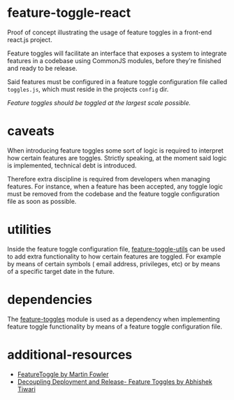 # feature-toggle-react
Proof of concept illustrating the usage of feature toggles in a front-end react.js project.

Feature toggles will facilitate an interface that exposes a system to integrate features in a
codebase using CommonJS modules, before they're finished and ready to be release.

Said features must be configured in a feature toggle configuration file called `toggles.js`, which
must reside in the projects `config` dir.

*Feature toggles should be toggled at the largest scale possible.*

# caveats
When introducing feature toggles some sort of logic is required to interpret how certain features
are toggles. Strictly speaking, at the moment said logic is implemented, technical debt is
introduced.

Therefore extra discipline is required from developers when managing features. For instance, when
a feature has been accepted, any toggle logic must be removed from the codebase and the feature
toggle configuration file as soon as possible.

# utilities
Inside the feature toggle configuration file, [feature-toggle-utils]() can be used to add extra
functionality to how certain features are toggled. For example by means of certain symbols ( email
 address, privileges, etc) or by means of a specific target date in the future.

# dependencies
The [feature-toggles](https://github.com/alexlawrence/feature-toggles) module is used as a
dependency when implementing feature toggle functionality by means of a feature toggle configuration
file.

# additional-resources
- [FeatureToggle by Martin Fowler](http://martinfowler.com/bliki/FeatureToggle.html)
- [Decoupling Deployment and Release- Feature Toggles by Abhishek Tiwari](http://abhishek-tiwari.com/post/decoupling-deployment-and-release-feature-toggles)
